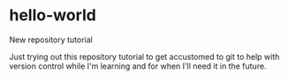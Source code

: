 # hello-world
New repository tutorial

Just trying out this repository tutorial to get accustomed to git to help with version control while I'm learning and for when I'll need it in the future.
